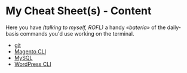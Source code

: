 # My Cheat Sheet(s) - Content

Here you have *(talking to myself, ROFL)* a handy *«batería»* of the daily-basis commands you'd use working on the terminal.

- [git](git/)
- [Magento CLI](magento/)
- [MySQL](mysql/)
- [WordPress CLI](wp-cli/)

<!--stackedit_data:
eyJoaXN0b3J5IjpbLTE1Njc3OTY3NjUsLTc1MTY1NTkzNywtMT
Q1MTc0ODEwLC04Njc5MTg3ODQsMTc1NDI4MjgyMV19
-->